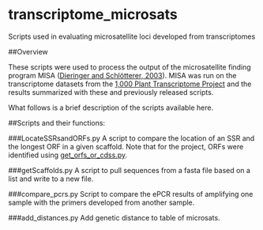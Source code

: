# transcriptome_microsats
Scripts used in evaluating microsatellite loci developed from transcriptomes

##Overview

These scripts were used to process the output of the microsatellite finding program MISA ([Dieringer and Schlötterer, 2003](http://onlinelibrary.wiley.com/doi/10.1046/j.1471-8286.2003.00351.x/abstract)). MISA was run on the transcriptome datasets from the [1,000 Plant Transcriptome Project](http://onekp.com) and the results summarized with these and previously released scripts. 

What follows is a brief description of the scripts available here.

##Scripts and their functions:

###LocateSSRsandORFs.py
A script to compare the location of an SSR and the longest ORF in a given scaffold.
Note that for the project, ORFs were identified using [get_orfs_or_cdss.py](https://github.com/peterjc/pico_galaxy/blob/master/tools/get_orfs_or_cdss/).

###getScaffolds.py
A script to pull sequences from a fasta file based on a list and write to a new file.

###compare_pcrs.py
Script to compare the ePCR results of amplifying one sample with the primers developed from another sample.

###add_distances.py
Add genetic distance to table of microsats. 

